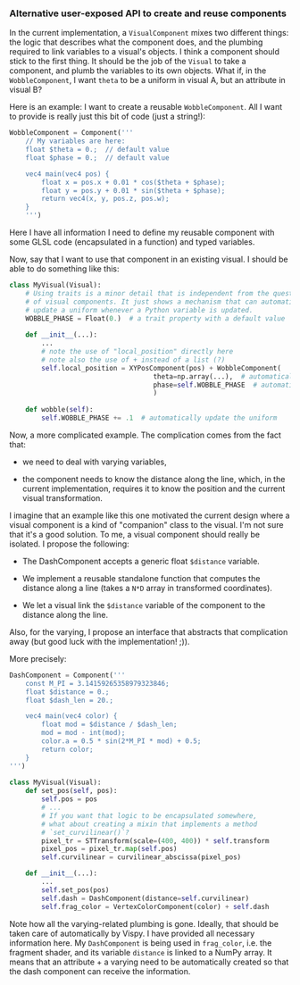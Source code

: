 ### Alternative user-exposed API to create and reuse components

In the current implementation, a `VisualComponent` mixes two different things: the logic that describes what the component does, and the plumbing required to link variables to a visual's objects. I think a component should stick to the first thing. It should be the job of the `Visual` to take a component, and plumb the variables to its own objects. What if, in the `WobbleComponent`, I want `theta` to be a uniform in visual A, but an attribute in visual B?

Here is an example: I want to create a reusable `WobbleComponent`. All I want to provide is really just this bit of code (just a string!):

```python
WobbleComponent = Component('''
    // My variables are here:
    float $theta = 0.;  // default value
    float $phase = 0.;  // default value

    vec4 main(vec4 pos) {
        float x = pos.x + 0.01 * cos($theta + $phase);
        float y = pos.y + 0.01 * sin($theta + $phase);
        return vec4(x, y, pos.z, pos.w);
    }
    ''')
```

Here I have all information I need to define my reusable component with some GLSL code (encapsulated in a function) and typed variables.

Now, say that I want to use that component in an existing visual. I should be able to do something like this:

```python
class MyVisual(Visual):
    # Using traits is a minor detail that is independent from the question
    # of visual components. It just shows a mechanism that can automatically
    # update a uniform whenever a Python variable is updated.
    WOBBLE_PHASE = Float(0.)  # a trait property with a default value
    
    def __init__(...):
        ...
        # note the use of "local_position" directly here
        # note also the use of + instead of a list (?)
        self.local_position = XYPosComponent(pos) + WobbleComponent(
                                    theta=np.array(...),  # automatically create attribute + VBO, but I could also create my VBO explicitly
                                    phase=self.WOBBLE_PHASE  # automatically create a uniform bound to the trait variable
                                    )
                                
    def wobble(self):
        self.WOBBLE_PHASE += .1  # automatically update the uniform
```
    
Now, a more complicated example. The complication comes from the fact that:

  * we need to deal with varying variables,
    
  * the component needs to know the distance along the line, which, in the current implementation, requires it to know the position and the current visual transformation.

I imagine that an example like this one motivated the current design where a visual component is a kind of "companion" class to the visual. I'm not sure that it's a good solution. To me, a visual component should really be isolated. I propose the following:

  * The DashComponent accepts a generic float `$distance` variable.
    
  * We implement a reusable standalone function that computes the distance along a line (takes a `N*D` array in transformed coordinates).
    
  * We let a visual link the `$distance` variable of the component to the distance along the line.
    
Also, for the varying, I propose an interface that abstracts that complication away (but good luck with the implementation! ;)).
    
More precisely:
    
```python
DashComponent = Component('''
    const M_PI = 3.14159265358979323846;
    float $distance = 0.;
    float $dash_len = 20.;

    vec4 main(vec4 color) {
        float mod = $distance / $dash_len;
        mod = mod - int(mod);
        color.a = 0.5 * sin(2*M_PI * mod) + 0.5;
        return color;
    }
''')
    
class MyVisual(Visual):
    def set_pos(self, pos):
        self.pos = pos
        # ...
        # If you want that logic to be encapsulated somewhere,
        # what about creating a mixin that implements a method
        # `set_curvilinear()`?
        pixel_tr = STTransform(scale=(400, 400)) * self.transform
        pixel_pos = pixel_tr.map(self.pos)
        self.curvilinear = curvilinear_abscissa(pixel_pos)

    def __init__(...):
        ...
        self.set_pos(pos)
        self.dash = DashComponent(distance=self.curvilinear)
        self.frag_color = VertexColorComponent(color) + self.dash
```
            
Note how all the varying-related plumbing is gone. Ideally, that should be taken care of automatically by Vispy. I have provided all necessary information here. My `DashComponent` is being used in `frag_color`, i.e. the fragment shader, and its variable `distance` is linked to a NumPy array. It means that an attribute + a varying need to be automatically created so that the dash component can receive the information.

